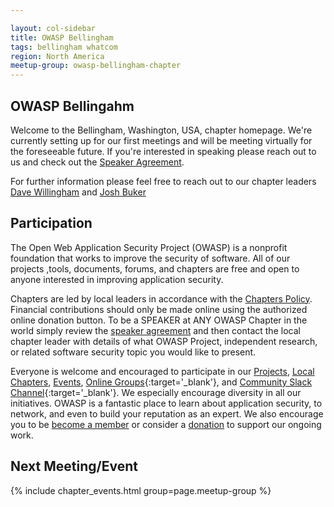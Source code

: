 ```yaml
---

layout: col-sidebar
title: OWASP Bellingham
tags: bellingham whatcom
region: North America
meetup-group: owasp-bellingham-chapter
---
```


## OWASP Bellingahm
Welcome to the Bellingham, Washington, USA, chapter homepage. We're currently setting up for our first meetings and will be meeting virtually for the foreseeable future.  If you're interested in speaking please reach out to us and check out the [Speaker Agreement](https://owasp.org/www-policy/legal/speaker-agreement). 

For further information please feel free to reach out to our chapter leaders [Dave Willingham](mailto:dave.willingham@owasp.org) and [Josh Buker](mailto:josh.buker@owasp.org)


## Participation
The Open Web Application Security Project (OWASP) is a nonprofit foundation that works to improve the security of software. All of our projects ,tools, documents, forums, and chapters are free and open to anyone interested in improving application security. 

Chapters are led by local leaders in accordance with the [Chapters Policy](/www-policy/operational/chapters). Financial contributions should only be made online using the authorized online donation button. To be a SPEAKER at ANY OWASP Chapter in the world simply review the [speaker agreement](/www-policy/legal/speaker-agreement) and then contact the local chapter leader with details of what OWASP Project, independent research, or related software security topic you would like to present.

Everyone is welcome and encouraged to participate in our [Projects](/projects/), [Local Chapters](/chapters/), [Events](/events/), [Online Groups](https://groups.google.com/a/owasp.com/){:target='_blank'}, and [Community Slack Channel](https://owasp.slack.com/){:target='_blank'}. We especially encourage diversity in all our initiatives. OWASP is a fantastic place to learn about application security, to network, and even to build your reputation as an expert. We also encourage you to be [become a member](/membership/) or consider a [donation](/donate/) to support our ongoing work.

Next Meeting/Event <!-- You should keep this section as it will populate your meetup events -->
---------------------
{% include chapter_events.html group=page.meetup-group %}
